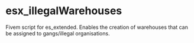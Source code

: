 # esx_illegalWarehouses
Fivem script for es_extended. Enables the creation of warehouses that can be assigned to gangs/illegal organisations.
